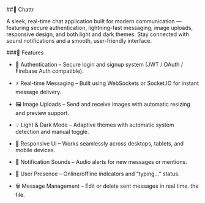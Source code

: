 ##💬 Chattr

A sleek, real-time chat application built for modern communication — featuring secure authentication, lightning-fast messaging, image uploads, responsive design, and both light and dark themes. Stay connected with sound notifications and a smooth, user-friendly interface.

###🚀 Features

- 🔐 Authentication – Secure login and signup system (JWT / OAuth / Firebase Auth compatible).

- ⚡ Real-time Messaging – Built using WebSockets or Socket.IO for instant message delivery.

- 🖼️ Image Uploads – Send and receive images with automatic resizing and preview support.

- 💡 Light & Dark Mode – Adaptive themes with automatic system detection and manual toggle.

- 📱 Responsive UI – Works seamlessly across desktops, tablets, and mobile devices.

- 🔔 Notification Sounds – Audio alerts for new messages or mentions.

- 👥 User Presence – Online/offline indicators and “typing…” status.

- 🗑️ Message Management – Edit or delete sent messages in real time. the file.
